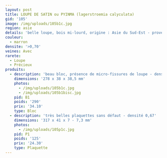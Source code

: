 ```yaml
---
layout: post
title: LOUPE DE SATIN ou PYINMA (lagerstroemia calyculata)
gid: '105'
image: /img/uploads/105b1c.jpg
region: asie
details: 'belle loupe, bois mi-lourd, origine : Asie du Sud-Est - provenance : USA'
couleur:
  - marron
densite: '>0,70'
veines: Avec
rarete:
  - Loupe
  - Précieux
produits:
  - description: 'beau bloc, présence de micro-fissures de loupe - densité 0,71'
    dimensions: '278 x 38 x 38,5 mm'
    photos:
      - /img/uploads/105b1c.jpg
      - /img/uploads/105b1bisc.jpg
    pid: B1
    poids: '290'
    prix: '34.10'
    type: Bloc
  - description: 'très belles plaquettes sans défaut - densité 0,67'
    dimensions: '317 x 41 x 7 - 7,3 mm'
    photos:
      - /img/uploads/105p1c.jpg
    pid: P1
    poids: '125'
    prix: '24.30'
    type: Plaquette
---
```


